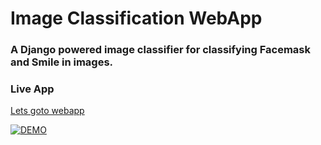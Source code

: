 # Image Classification WebApp
### A Django powered image classifier for classifying Facemask and Smile in images. 
### Live App
[Lets goto webapp](https://classifyimgapp.herokuapp.com)


[![DEMO](https://img.youtube.com/vi/ls1FeQR--UY/0.jpg)](http://www.youtube.com/watch?v=ls1FeQR--UY)



